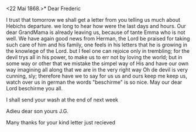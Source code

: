  <22 Mai 1868.>*
Dear Frederic

I trust that tomorrow we shall get a letter from you telling us much about Hebichs departure. we long to hear how were the last days and hours. 
Our dear GrandMama is already leaving us, because of tante Emma who is not well. We have again good news from Herman, the Lord be praised for taking such care of him and his family, one feels in his letters that he is growing in the knowlege of the Lord. but I feel one can rejoice only in trembling; for the devil trys all in his power, to make us to err not by loving the world; but in some way or other that we mistake the simpel way of His and have our own way imagining all along that we are in the very right way Oh de devil is very cunning, sly; therefore have we to say for us us and ours keep me keep us, watch over us in german the words "beschirme" is so nice. May our dear Lord beschirme you all.

I shall send your wash at the end of next week

Adieu dear son yours
 J.G.

Many thanks for your kind letter just recieved
